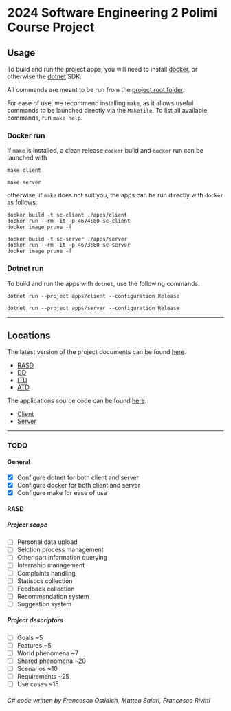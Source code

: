 # 2024 Software Engineering 2 Polimi Course Project

## Usage

To build and run the project apps, you will need to install [docker](#docker-run), or otherwise the [dotnet](#dotnet-run) SDK.

All commands are meant to be run from the [project root folder](.).

For ease of use, we recommend installing `make`, as it allows useful commands to be launched directly via the `Makefile`.
To list all available commands, run `make help`.


### Docker run

If `make` is installed, a clean release `docker` build and `docker` run can be launched with

```
make client
```
```
make server
```

otherwise, if `make` does not suit you, the apps can be run directly with `docker` as follows.

```
docker build -t sc-client ./apps/client
docker run --rm -it -p 4674:80 sc-client
docker image prune -f
```
```
docker build -t sc-server ./apps/server
docker run --rm -it -p 4673:80 sc-server
docker image prune -f
```

### Dotnet run

To build and run the apps with `dotnet`, use the following commands.

```
dotnet run --project apps/client --configuration Release
```
```
dotnet run --project apps/server --configuration Release
```

- - -

## Locations

The latest version of the project documents can be found [here](Delivery).

- [RASD](Delivery/RASDv0.1.pdf)
- [DD](Delivery/DDv0.1.pdf)
- [ITD](Delivery/ITDv0.1.pdf)
- [ATD](Delivery/ATDv0.1.pdf)

The applications source code can be found [here](apps).

- [Client](apps/client/src)
- [Server](apps/server/src)

- - -

### TODO

#### General

- [x] Configure dotnet for both client and server
- [x] Configure docker for both client and server
- [x] Configure make for ease of use

#### RASD

##### Project scope

- [ ] Personal data upload
- [ ] Selction process management
- [ ] Other part information querying
- [ ] Internship management
- [ ] Complaints handling
- [ ] Statistics collection
- [ ] Feedback collection
- [ ] Recommendation system
- [ ] Suggestion system

##### Project descriptors

- [ ] Goals ~5
- [ ] Features ~5
- [ ] World phenomena ~7
- [ ] Shared phenomena ~20
- [ ] Scenarios ~10
- [ ] Requirements ~25
- [ ] Use cases ~15

###### C# code written by Francesco Ostidich, Matteo Salari, Francesco Rivitti
